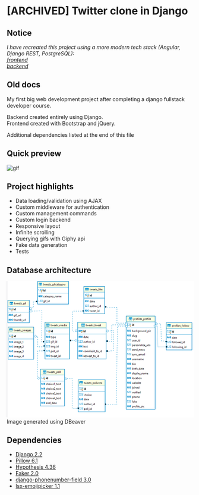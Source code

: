 # [ARCHIVED] Twitter clone in Django

## Notice

*I have recreated this project using a more modern tech stack (Angular, Django REST, PostgreSQL):\
[frontend](https://github.com/SewerynKras/twitter-clone-fronted)\
[backend](https://github.com/SewerynKras/twitter-clone-backend)*

## Old docs

My first big web development project after completing a django fullstack developer course.

Backend created entirely using Django.\
Frontend created with Bootstrap and jQuery.

Additional dependencies listed at the end of this file

## Quick preview

![gif](demo.gif)

## Project highlights

* Data loading/validation using AJAX
* Custom middleware for authentication
* Custom management commands
* Custom login backend
* Responsive layout
* Infinite scrolling
* Querying gifs with Giphy api
* Fake data generation
* Tests

## Database architecture

![DB architecture](db.png)
Image generated using DBeaver

## Dependencies

* [Django 2.2](https://www.djangoproject.com/)
* [Pillow 6.1](https://pillow.readthedocs.io/)
* [Hypothesis 4.36](https://hypothesis.readthedocs.io/)
* [Faker 2.0](https://github.com/joke2k/faker)
* [django-phonenumber-field 3.0](https://github.com/stefanfoulis/django-phonenumber-field)
* [lsx-emojipicker 1.1](https://github.com/LascauxSRL/lsx-emojipicker)
